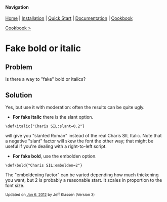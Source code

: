 #### Navigation

[Home](../../home/README.md)  | [Installation](../../installation/README.md) | [Quick Start](../../quick-start/README.md) | [Documentation](../../documentation/README.md) | [Cookbook ](../README.md) 

[Cookbook >](../README.md) 


# <span class="entry-title">Fake bold or italic</span>

## <a name="TOC-Problem">Problem</a>

<a name="TOC-Problem">

Is there a way to "fake" bold or italics?

</a>

## <a name="TOC-Problem"></a><a name="TOC-Solution">Solution</a>


Yes, but use it with moderation: often the results can be quite ugly.

*   **For fake italic** there is the slant option.

```
\def\italic{"Charis SIL:slant=0.2"}
```
	
will give you "slanted Roman" instead of the real Charis SIL Italic. Note that a negative "slant" factor will skew the font the other way; that might be useful if you're dealing with a right-to-left script. 
	

*   **For fake bold**, use the embolden option.

```
\def\bold{"Charis SIL:embolden=2"}
```

The "emboldening factor" can be varied depending how much thickening you want, but 2 is probably a reasonable start. It scales in proportion to the font size.




<small>Updated on <abbr class="updated" title="2012-01-06T15:25:46.941Z">Jan 6, 2012</abbr> by <span class="author"><span class="vcard">Jeff Klassen</span> </span>(Version <span class="sites:revision">3</span>)</small>  

